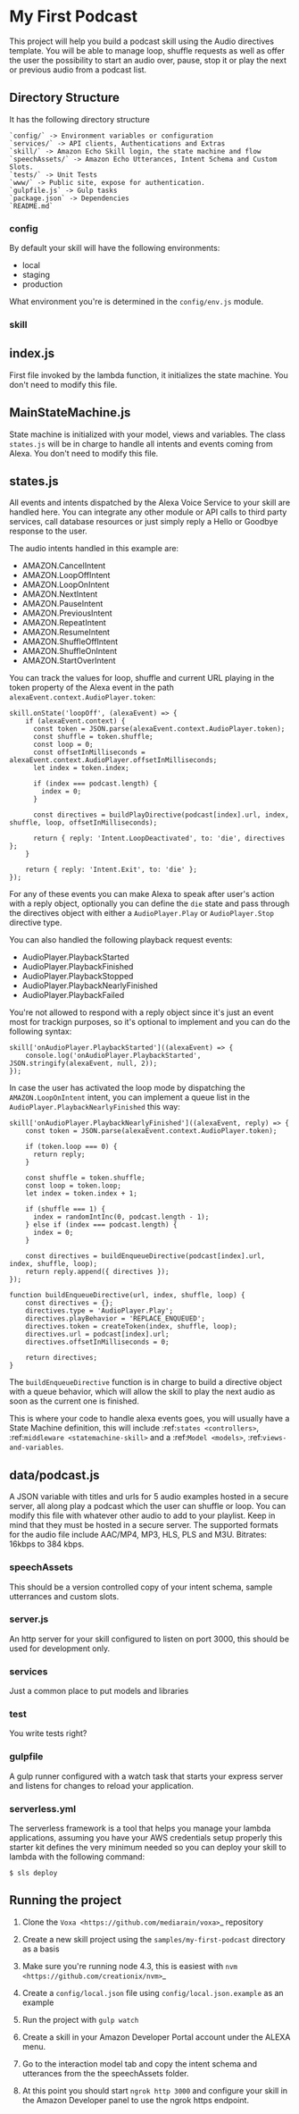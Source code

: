 My First Podcast
==================

This project will help you build a podcast skill using the Audio directives template. You will be able to manage loop, shuffle requests as well as offer the user the possibility to start an audio over, pause, stop it or play the next or previous audio from a podcast list.

Directory Structure
---------------------

It has the following directory structure


	`config/` -> Environment variables or configuration
	`services/` -> API clients, Authentications and Extras
	`skill/` -> Amazon Echo Skill login, the state machine and flow
	`speechAssets/` -> Amazon Echo Utterances, Intent Schema and Custom Slots.
	`tests/` -> Unit Tests
	`www/` -> Public site, expose for authentication.
	`gulpfile.js` -> Gulp tasks
	`package.json` -> Dependencies
	`README.md`


### config

By default your skill will have the following environments:

- local
- staging
- production

What environment you're is determined in the ``config/env.js`` module.

### skill

index.js
-----------------------
First file invoked by the lambda function, it initializes the state machine. You don't need to modify this file.


MainStateMachine.js
-----------------------
State machine is initialized with your model, views and variables. The class `states.js` will be in charge to handle all intents and events coming from Alexa. You don't need to modify this file.


states.js
-----------------------
All events and intents dispatched by the Alexa Voice Service to your skill are handled here. You can integrate any other module or API calls to third party services, call database resources or just simply reply a Hello or Goodbye response to the user.

The audio intents handled in this example are:

- AMAZON.CancelIntent
- AMAZON.LoopOffIntent
- AMAZON.LoopOnIntent
- AMAZON.NextIntent
- AMAZON.PauseIntent
- AMAZON.PreviousIntent
- AMAZON.RepeatIntent
- AMAZON.ResumeIntent
- AMAZON.ShuffleOffIntent
- AMAZON.ShuffleOnIntent
- AMAZON.StartOverIntent

You can track the values for loop, shuffle and current URL playing in the token property of the Alexa event in the path `alexaEvent.context.AudioPlayer.token`:

	skill.onState('loopOff', (alexaEvent) => {
		if (alexaEvent.context) {
		  const token = JSON.parse(alexaEvent.context.AudioPlayer.token);
		  const shuffle = token.shuffle;
		  const loop = 0;
		  const offsetInMilliseconds = alexaEvent.context.AudioPlayer.offsetInMilliseconds;
		  let index = token.index;

		  if (index === podcast.length) {
		    index = 0;
		  }

		  const directives = buildPlayDirective(podcast[index].url, index, shuffle, loop, offsetInMilliseconds);

		  return { reply: 'Intent.LoopDeactivated', to: 'die', directives };
		}

		return { reply: 'Intent.Exit', to: 'die' };
	});

For any of these events you can make Alexa to speak after user's action with a reply object, optionally you can define the `die` state and pass through the directives object with either a `AudioPlayer.Play` or `AudioPlayer.Stop` directive type.

You can also handled the following playback request events:

- AudioPlayer.PlaybackStarted
- AudioPlayer.PlaybackFinished
- AudioPlayer.PlaybackStopped
- AudioPlayer.PlaybackNearlyFinished
- AudioPlayer.PlaybackFailed

You're not allowed to respond with a reply object since it's just an event most for trackign purposes, so it's optional to implement and you can do the following syntax:

	skill['onAudioPlayer.PlaybackStarted']((alexaEvent) => {
		console.log('onAudioPlayer.PlaybackStarted', JSON.stringify(alexaEvent, null, 2));
	});

In case the user has activated the loop mode by dispatching the `AMAZON.LoopOnIntent` intent, you can implement a queue list in the `AudioPlayer.PlaybackNearlyFinished` this way:

	skill['onAudioPlayer.PlaybackNearlyFinished']((alexaEvent, reply) => {
		const token = JSON.parse(alexaEvent.context.AudioPlayer.token);

		if (token.loop === 0) {
		  return reply;
		}

		const shuffle = token.shuffle;
		const loop = token.loop;
		let index = token.index + 1;

		if (shuffle === 1) {
		  index = randomIntInc(0, podcast.length - 1);
		} else if (index === podcast.length) {
		  index = 0;
		}

		const directives = buildEnqueueDirective(podcast[index].url, index, shuffle, loop);
		return reply.append({ directives });
	});

	function buildEnqueueDirective(url, index, shuffle, loop) {
		const directives = {};
		directives.type = 'AudioPlayer.Play';
		directives.playBehavior = 'REPLACE_ENQUEUED';
		directives.token = createToken(index, shuffle, loop);
		directives.url = podcast[index].url;
		directives.offsetInMilliseconds = 0;

		return directives;
	}


The `buildEnqueueDirective` function is in charge to build a directive object with a queue behavior, which will allow the skill to play the next audio as soon as the current one is finished.

This is where your code to handle alexa events goes, you will usually have a State Machine definition, this will include :ref:`states <controllers>`, :ref:`middleware <statemachine-skill>` and a :ref:`Model <models>`, :ref:`views-and-variables`.


data/podcast.js
-----------------------

A JSON variable with titles and urls for 5 audio examples hosted in a secure server, all along play a podcast which the user can shuffle or loop. You can modify this file with whatever other audio to add to your playlist. Keep in mind that they must be hosted in a secure server. The supported formats for the audio file include AAC/MP4, MP3, HLS, PLS and M3U. Bitrates: 16kbps to 384 kbps.


### speechAssets

This should be a version controlled copy of your intent schema, sample utterrances and custom slots.

### server.js


An http server for your skill configured to listen on port 3000, this should be used for development only.

### services


Just a common place to put models and libraries

### test

You write tests right?

### gulpfile

A gulp runner configured with a watch task that starts your express server and listens for changes to reload your application.

### serverless.yml

The serverless framework is a tool that helps you manage your lambda applications, assuming you have your AWS credentials setup properly this starter kit defines the very minimum needed so you can deploy your skill to lambda with the following command:

    $ sls deploy

Running the project
---------------------

1. Clone the `Voxa <https://github.com/mediarain/voxa>`_ repository

2. Create a new skill project using the ``samples/my-first-podcast`` directory as a basis

3. Make sure you're running node 4.3, this is easiest with `nvm <https://github.com/creationix/nvm>`_

4. Create a ``config/local.json`` file using ``config/local.json.example`` as an example

5. Run the project with ``gulp watch``

6. Create a skill in your Amazon Developer Portal account under the ALEXA menu.

7. Go to the interaction model tab and copy the intent schema and utterances from the the speechAssets folder.

8. At this point you should start ``ngrok http 3000`` and configure your skill in the Amazon Developer panel to use the ngrok https endpoint.
